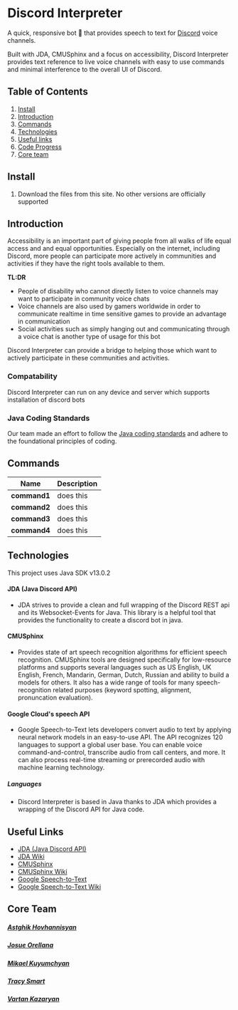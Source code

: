 # Discord Interpreter

A quick, responsive bot :robot: that provides speech to text for [Discord](https://www.google.com "Discord Homepage") voice channels.

Built with JDA, CMUSphinx and a focus on accessibility, Discord Interpreter provides text reference to live voice channels with easy to use commands and minimal interference to the overall UI of Discord.

## Table of Contents
1. [Install](#install)
2. [Introduction](#introduction)
3. [Commands](#commands)
4. [Technologies](#technologies)
5. [Useful links](#useful-links)
6. [Code Progress](#code-progress)
7. [Core team](#core-team)

## Install

1. Download the files from this site. No other versions are officially supported

## Introduction

Accessibility is an important part of giving people from all walks of life equal access and and equal opportunities. Especially on the internet, including Discord, more people can participate more actively in communities and activities if they have the right tools available to them.

**TL:DR**

* People of disability who cannot directly listen to voice channels may want to participate in community voice chats
* Voice channels are also used by gamers worldwide in order to communicate realtime in time sensitive games to provide an advantage in communication
* Social activities such as simply hanging out and communicating through a voice chat is another type of usage for this bot

Discord Interpreter can provide a bridge to helping those which want to actively participate in these communities and activities.

### Compatability
Discord Interpreter can run on any device and server which supports installation of discord bots 

### Java Coding Standards
Our team made an effort to follow the [Java coding standards](https://www.oracle.com/technetwork/java/codeconvtoc-136057.html "Java Coding Standards") and adhere to the foundational principles of coding.

## Commands

| Name             | Description                                                              |
| ---------------- | ------------------------------------------------------------------------ |
| **command1**     | does this                                                                |
| **command2**     | does this                                                                |
| **command3**     | does this                                                                |
| **command4**     | does this                                                                |

## Technologies

This project uses Java SDK v13.0.2

#### JDA (Java Discord API)
* JDA strives to provide a clean and full wrapping of the Discord REST api and its Websocket-Events for Java. This library is a helpful tool that provides the functionality to create a discord bot in java.
#### CMUSphinx
* Provides state of art speech recognition algorithms for efficient speech recognition. CMUSphinx tools are designed specifically for low-resource platforms and supports several languages such as US English, UK English, French, Mandarin, German, Dutch, Russian and ability to build a models for others. It also has a wide range of tools for many speech-recognition related purposes (keyword spotting, alignment, pronuncation evaluation).
#### Google Cloud's speech API
* Google Speech-to-Text lets developers convert audio to text by applying neural network models in an easy-to-use API. The API recognizes 120 languages to support a global user base. You can enable voice command-and-control, transcribe audio from call centers, and more. It can also process real-time streaming or prerecorded audio with machine learning technology.
##### Languages
* Discord Interpreter is based in Java thanks to JDA which provides a wrapping of the Discord API for Java code. 

## Useful Links

* [JDA (Java Discord API)](https://github.com/DV8FromTheWorld/JDA "Java Discord API github home page")
* [JDA Wiki](https://github.com/DV8FromTheWorld/JDA/wiki "JDA wiki")
* [CMUSphinx](https://cmusphinx.github.io/ "CMUSphinx github home page")
* [CMUSphinx Wiki](https://cmusphinx.github.io/wiki/faq/ "CMUSphinx wiki")
* [Google Speech-to-Text](https://cloud.google.com/speech-to-text "Google speech-to-text")
* [Google Speech-to-Text Wiki](https://cloud.google.com/speech-to-text/docs/ "Google speech-to-text")

## Core Team
##### [Astghik Hovhannisyan](https://github.com/AstghikHov "Astghik Hovhannisyan's github page")
##### [Josue Orellana](https://github.com/jiorellana "Josue Orellana's github page")
##### [Mikael Kuyumchyan](https://github.com/MikaelKuyumchyan "Michael Kuyumchyan's github page")
##### [Tracy Smart](https://github.com/TracySmart795 "Tracy Smart's github page")
##### [Vartan Kazaryan](https://github.com/VartanKazar "Vartan Kazaryan's github page")
